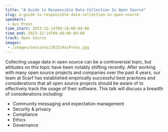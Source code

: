 ```yaml
---
title: "A Guide to Responsible Data Collection In Open Source"
slug: a-guide-to-responsible-data-collection-in-open-source
speakers:
 - Avi Press
time_start: 2023-12-14T09:10:00-04:00
time_end: 2023-12-14T09:40:00-04:00
track: Open Source
images:
 - /images/sessions/2023/AviPress.jpg
---
```


Collecting usage data in open source can be a controversial topic, but attitudes on this topic have been notably shifting recently. After working with many open source projects and companies over the past 4 years, our team at Scarf has established empirically successful best practices and considerations that all open source projects should be aware of to effectively track the usage of their software. This talk will discuss a breadth of considerations including:
 * Community messaging and expectation management
 * Security & privacy
 * Compliance
 * Ethics
 * Governance